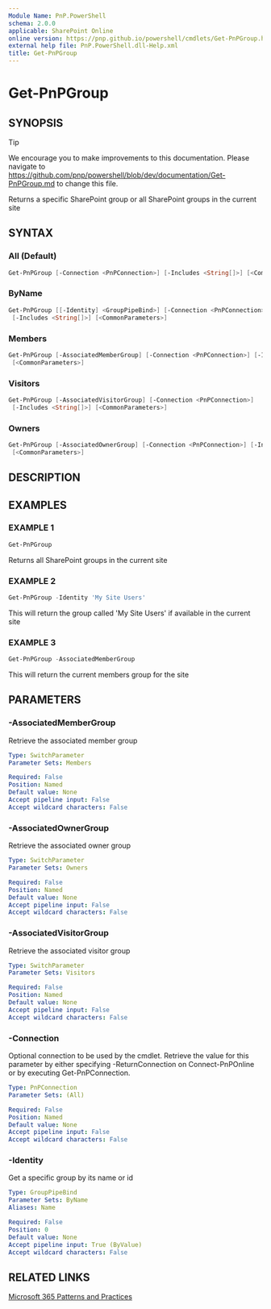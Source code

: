 ```yaml
---
Module Name: PnP.PowerShell
schema: 2.0.0
applicable: SharePoint Online
online version: https://pnp.github.io/powershell/cmdlets/Get-PnPGroup.html
external help file: PnP.PowerShell.dll-Help.xml
title: Get-PnPGroup
---
```

  
# Get-PnPGroup

## SYNOPSIS

> [!TIP]
> We encourage you to make improvements to this documentation. Please navigate to https://github.com/pnp/powershell/blob/dev/documentation/Get-PnPGroup.md to change this file.

Returns a specific SharePoint group or all SharePoint groups in the current site

## SYNTAX

### All (Default)
```powershell
Get-PnPGroup [-Connection <PnPConnection>] [-Includes <String[]>] [<CommonParameters>]
```

### ByName
```powershell
Get-PnPGroup [[-Identity] <GroupPipeBind>] [-Connection <PnPConnection>]
 [-Includes <String[]>] [<CommonParameters>]
```

### Members
```powershell
Get-PnPGroup [-AssociatedMemberGroup] [-Connection <PnPConnection>] [-Includes <String[]>]
 [<CommonParameters>]
```

### Visitors
```powershell
Get-PnPGroup [-AssociatedVisitorGroup] [-Connection <PnPConnection>]
 [-Includes <String[]>] [<CommonParameters>]
```

### Owners
```powershell
Get-PnPGroup [-AssociatedOwnerGroup] [-Connection <PnPConnection>] [-Includes <String[]>]
 [<CommonParameters>]
```

## DESCRIPTION

## EXAMPLES

### EXAMPLE 1
```powershell
Get-PnPGroup
```

Returns all SharePoint groups in the current site

### EXAMPLE 2
```powershell
Get-PnPGroup -Identity 'My Site Users'
```

This will return the group called 'My Site Users' if available in the current site

### EXAMPLE 3
```powershell
Get-PnPGroup -AssociatedMemberGroup
```

This will return the current members group for the site

## PARAMETERS

### -AssociatedMemberGroup
Retrieve the associated member group

```yaml
Type: SwitchParameter
Parameter Sets: Members

Required: False
Position: Named
Default value: None
Accept pipeline input: False
Accept wildcard characters: False
```

### -AssociatedOwnerGroup
Retrieve the associated owner group

```yaml
Type: SwitchParameter
Parameter Sets: Owners

Required: False
Position: Named
Default value: None
Accept pipeline input: False
Accept wildcard characters: False
```

### -AssociatedVisitorGroup
Retrieve the associated visitor group

```yaml
Type: SwitchParameter
Parameter Sets: Visitors

Required: False
Position: Named
Default value: None
Accept pipeline input: False
Accept wildcard characters: False
```

### -Connection
Optional connection to be used by the cmdlet. Retrieve the value for this parameter by either specifying -ReturnConnection on Connect-PnPOnline or by executing Get-PnPConnection.

```yaml
Type: PnPConnection
Parameter Sets: (All)

Required: False
Position: Named
Default value: None
Accept pipeline input: False
Accept wildcard characters: False
```

### -Identity
Get a specific group by its name or id

```yaml
Type: GroupPipeBind
Parameter Sets: ByName
Aliases: Name

Required: False
Position: 0
Default value: None
Accept pipeline input: True (ByValue)
Accept wildcard characters: False
```

## RELATED LINKS

[Microsoft 365 Patterns and Practices](https://aka.ms/m365pnp)